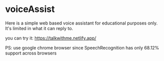 # voiceAssist
Here is a simple web based voice assistant for educational purposes only. It's limited in what it can reply to. 

you can try it:
https://talkwithme.netlify.app/

PS: use google chrome browser since SpeechRecognition has only 68.12% support across browsers 
